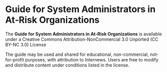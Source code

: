 # Guide for System Administrators in At‐Risk Organizations

The **Guide for System Administrators in At‐Risk Organizations** is available under a Creative Commons Attribution-NonCommercial 3.0 Unported (CC BY-NC 3.0) License

The guide may be used and shared for educational, non-commercial, not-for-profit purposes, with attribution to Internews. Users are free to modify and distribute content under conditions listed in the license.
